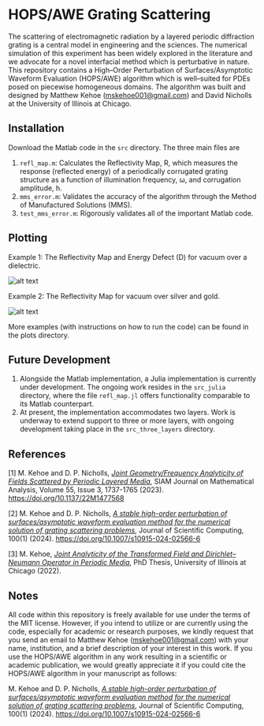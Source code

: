 # HOPS/AWE Grating Scattering
The scattering of electromagnetic radiation by a layered periodic diffraction grating is a central model in engineering and the sciences.  The
numerical simulation of this experiment has been widely explored in the literature and we advocate for a novel interfacial method which is perturbative in
nature. This repository contains a High–Order Perturbation of Surfaces/Asymptotic Waveform Evaluation (HOPS/AWE) algorithm which is well–suited for PDEs
posed on piecewise homogeneous domains. The algorithm was built and designed by Matthew Kehoe (mskehoe001@gmail.com) and David Nicholls at the University of Illinois at Chicago.

## Installation
Download the Matlab code in the `src` directory. The three main files are

1. `refl_map.m`: Calculates the Reflectivity Map, R, which measures the response (reflected energy) of a periodically corrugated grating structure as a
function of illumination frequency, ω, and corrugation amplitude, h.
2. `mms_error.m`: Validates the accuracy of the algorithm through the Method of Manufactured Solutions (MMS).
3. `test_mms_error.m`: Rigorously validates all of the important Matlab code.

## Plotting 

Example 1: The Reflectivity Map and Energy Defect (D) for vacuum over a dielectric.

![alt text](https://axion004.files.wordpress.com/2022/10/refl_map_vacuum_dielectric.png)

Example 2: The Reflectivity Map for vacuum over silver and gold.

![alt text](https://axion004.files.wordpress.com/2022/10/refl_map_vacuum_metals.png)

More examples (with instructions on how to run the code) can be found in the plots directory.

## Future Development

1. Alongside the Matlab implementation, a Julia implementation is currently under development. The ongoing work resides in the `src_julia` directory, where the file `refl_map.jl` offers functionality comparable to its Matlab counterpart.
2. At present, the implementation accommodates two layers. Work is underway to extend support to three or more layers, with ongoing development taking place in the `src_three_layers` directory.

## References
 
[1]  M. Kehoe and D. P. Nicholls, [*Joint Geometry/Frequency Analyticity of Fields Scattered by Periodic Layered Media*](https://epubs.siam.org/doi/10.1137/22M1477568), SIAM Journal on Mathematical Analysis, Volume 55, Issue 3, 1737-1765 (2023). https://doi.org/10.1137/22M1477568

[2] M. Kehoe and D. P. Nicholls, [*A stable high-order perturbation of surfaces/asymptotic waveform evaluation method for the numerical solution of grating scattering problems*](https://link.springer.com/article/10.1007/s10915-024-02566-6), Journal of Scientific Computing, 100(1) (2024). https://doi.org/10.1007/s10915-024-02566-6

[3] M. Kehoe, [*Joint Analyticity of the Transformed Field and Dirichlet–Neumann Operator in Periodic Media*](https://matthewshawnkehoe.github.io/files/kehoe_thesis.pdf), PhD Thesis, University of Illinois at Chicago (2022).


## Notes

All code within this repository is freely available for use under the terms of the MIT license. However, if you intend to utilize or are currently using the code, especially for academic or research purposes, we kindly request that you send an email to Matthew Kehoe (mskehoe001@gmail.com) with your name, institution, and a brief description of your interest in this work. If you use the HOPS/AWE algorithm in any work resulting in a scientific or academic publication, we would greatly appreciate it if you could cite the HOPS/AWE algorithm in your manuscript as follows:

M. Kehoe and D. P. Nicholls, [*A stable high-order perturbation of surfaces/asymptotic waveform evaluation method for the numerical solution of grating scattering problems*](https://link.springer.com/article/10.1007/s10915-024-02566-6), Journal of Scientific Computing, 100(1) (2024). https://doi.org/10.1007/s10915-024-02566-6
